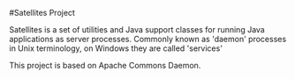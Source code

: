 #Satellites Project

Satellites is a set of utilities and Java support classes for running Java applications as server processes.
Commonly known as 'daemon' processes in Unix terminology, on Windows they are called 'services'

This project is based on Apache Commons Daemon.
